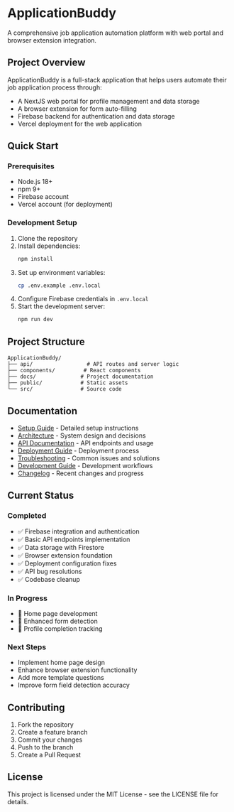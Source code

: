 # ApplicationBuddy

A comprehensive job application automation platform with web portal and browser extension integration.

## Project Overview

ApplicationBuddy is a full-stack application that helps users automate their job application process through:
- A NextJS web portal for profile management and data storage
- A browser extension for form auto-filling
- Firebase backend for authentication and data storage
- Vercel deployment for the web application

## Quick Start

### Prerequisites
- Node.js 18+
- npm 9+
- Firebase account
- Vercel account (for deployment)

### Development Setup
1. Clone the repository
2. Install dependencies:
   ```bash
   npm install
   ```
3. Set up environment variables:
   ```bash
   cp .env.example .env.local
   ```
4. Configure Firebase credentials in `.env.local`
5. Start the development server:
   ```bash
   npm run dev
   ```

## Project Structure

```
ApplicationBuddy/
├── api/                 # API routes and server logic
├── components/         # React components
├── docs/              # Project documentation
├── public/            # Static assets
└── src/               # Source code
```

## Documentation

- [Setup Guide](SETUP.md) - Detailed setup instructions
- [Architecture](ARCHITECTURE.md) - System design and decisions
- [API Documentation](API.md) - API endpoints and usage
- [Deployment Guide](DEPLOYMENT.md) - Deployment process
- [Troubleshooting](TROUBLESHOOTING.md) - Common issues and solutions
- [Development Guide](DEVELOPMENT.md) - Development workflows
- [Changelog](CHANGELOG.md) - Recent changes and progress

## Current Status

### Completed
- ✅ Firebase integration and authentication
- ✅ Basic API endpoints implementation
- ✅ Data storage with Firestore
- ✅ Browser extension foundation
- ✅ Deployment configuration fixes
- ✅ API bug resolutions
- ✅ Codebase cleanup

### In Progress
- 🔄 Home page development
- 🔄 Enhanced form detection
- 🔄 Profile completion tracking

### Next Steps
- Implement home page design
- Enhance browser extension functionality
- Add more template questions
- Improve form field detection accuracy

## Contributing

1. Fork the repository
2. Create a feature branch
3. Commit your changes
4. Push to the branch
5. Create a Pull Request

## License

This project is licensed under the MIT License - see the LICENSE file for details.